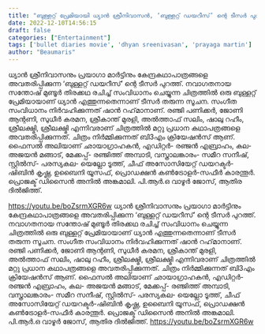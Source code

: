 ```yaml
---
title: "ബുള്ളറ്റ് പ്രേമിയായി ധ്യാൻ ശ്രീനിവാസൻ, ‘ബുള്ളറ്റ് ഡയറീസ്’ ന്റെ ടീസര്‍ പുറത്ത്"
date: 2022-12-10T14:56:15
draft: false
categories: ["Entertainment"]
tags: ['bullet diaries movie', 'dhyan sreenivasan', 'prayaga martin']
author: "Beaumaris"
---
```


ധ്യാന്‍ ശ്രീനിവാസനും പ്രയാഗാ മാര്‍ട്ടിനും കേന്ദ്രകഥാപാത്രങ്ങളെ അവതരിപ്പിക്കുന്ന ‘ബുള്ളറ്റ് ഡയറീസ്’ ന്റെ ടീസര്‍ പുറത്ത്. നവാഗതനായ സന്തോഷ് മുണ്ടൂര്‍ തിരക്കഥ രചിച്ച് സംവിധാനം ചെയ്യുന്ന ചിത്രത്തിൽ ഒരു ബുള്ളറ്റ് പ്രേമിയായാണ് ധ്യാന്‍ എത്തുന്നതെന്നാണ് ടീസര്‍ തരുന്ന സൂചന. സംഗീത സംവിധാനം നിര്‍വഹിക്കുന്നത് ഷാന്‍ റഹ്‌മാനാണ്. രഞ്ജി പണിക്കര്‍, ജോണി ആന്റണി, സുധീര്‍ കരമന, ശ്രീകാന്ത് മുരളി, അല്‍ത്താഫ് സലിം, ഷാലു റഹീം, ശ്രീലക്ഷ്മി, ശ്രീലക്ഷ്മി എന്നിവരാണ് ചിത്രത്തിൽ മറ്റു പ്രധാന കഥാപത്രങ്ങളെ അവതരിപ്പിക്കുന്നത്. ചിത്രം നിര്‍മ്മിക്കുന്നത് ബി3എം ക്രിയേഷന്‍സ് ആണ്. ഫൈസല്‍ അലിയാണ് ഛായാഗ്രാഹകന്‍, എഡിറ്റര്‍- രഞ്ജന്‍ എബ്രാഹം, കല- അജയന്‍ മങ്ങാട്, മേക്കപ്പ്- രഞ്ജിത്ത് അമ്പാടി, വസ്ത്രാലങ്കാരം- സമീറ സനീഷ്, സ്റ്റില്‍സ്- പരസ്യകല- യെല്ലോ ടൂത്ത്, ചീഫ് അസോസിയേറ്റ് ഡയറക്ടര്‍-ഷിബിന്‍ കൃഷ്ണ, ഉബൈനി യൂസഫ്, പ്രൊഡക്ഷന്‍ കണ്‍ട്രോളര്‍-സഫീര്‍ കാരന്തൂര്‍. പ്രൊജക്ട് ഡിസൈന്‍ അനില്‍ അങ്കമാലി. പി.ആര്‍.ഒ വാഴൂര്‍ ജോസ്, ആതിര ദില്‍ജിത്ത്.

https://youtu.be/boZsrmXGR6w
ധ്യാന്‍ ശ്രീനിവാസനും പ്രയാഗാ മാര്‍ട്ടിനും കേന്ദ്രകഥാപാത്രങ്ങളെ അവതരിപ്പിക്കുന്ന ‘ബുള്ളറ്റ് ഡയറീസ്’ ന്റെ ടീസര്‍ പുറത്ത്. നവാഗതനായ സന്തോഷ് മുണ്ടൂര്‍ തിരക്കഥ രചിച്ച് സംവിധാനം ചെയ്യുന്ന ചിത്രത്തിൽ ഒരു ബുള്ളറ്റ് പ്രേമിയായാണ് ധ്യാന്‍ എത്തുന്നതെന്നാണ് ടീസര്‍ തരുന്ന സൂചന. സംഗീത സംവിധാനം നിര്‍വഹിക്കുന്നത് ഷാന്‍ റഹ്‌മാനാണ്. രഞ്ജി പണിക്കര്‍, ജോണി ആന്റണി, സുധീര്‍ കരമന, ശ്രീകാന്ത് മുരളി, അല്‍ത്താഫ് സലിം, ഷാലു റഹീം, ശ്രീലക്ഷ്മി, ശ്രീലക്ഷ്മി എന്നിവരാണ് ചിത്രത്തിൽ മറ്റു പ്രധാന കഥാപത്രങ്ങളെ അവതരിപ്പിക്കുന്നത്. ചിത്രം നിര്‍മ്മിക്കുന്നത് ബി3എം ക്രിയേഷന്‍സ് ആണ്. ഫൈസല്‍ അലിയാണ് ഛായാഗ്രാഹകന്‍, എഡിറ്റര്‍- രഞ്ജന്‍ എബ്രാഹം, കല- അജയന്‍ മങ്ങാട്, മേക്കപ്പ്- രഞ്ജിത്ത് അമ്പാടി, വസ്ത്രാലങ്കാരം- സമീറ സനീഷ്, സ്റ്റില്‍സ്- പരസ്യകല- യെല്ലോ ടൂത്ത്, ചീഫ് അസോസിയേറ്റ് ഡയറക്ടര്‍-ഷിബിന്‍ കൃഷ്ണ, ഉബൈനി യൂസഫ്, പ്രൊഡക്ഷന്‍ കണ്‍ട്രോളര്‍-സഫീര്‍ കാരന്തൂര്‍. പ്രൊജക്ട് ഡിസൈന്‍ അനില്‍ അങ്കമാലി. പി.ആര്‍.ഒ വാഴൂര്‍ ജോസ്, ആതിര ദില്‍ജിത്ത്. https://youtu.be/boZsrmXGR6w
